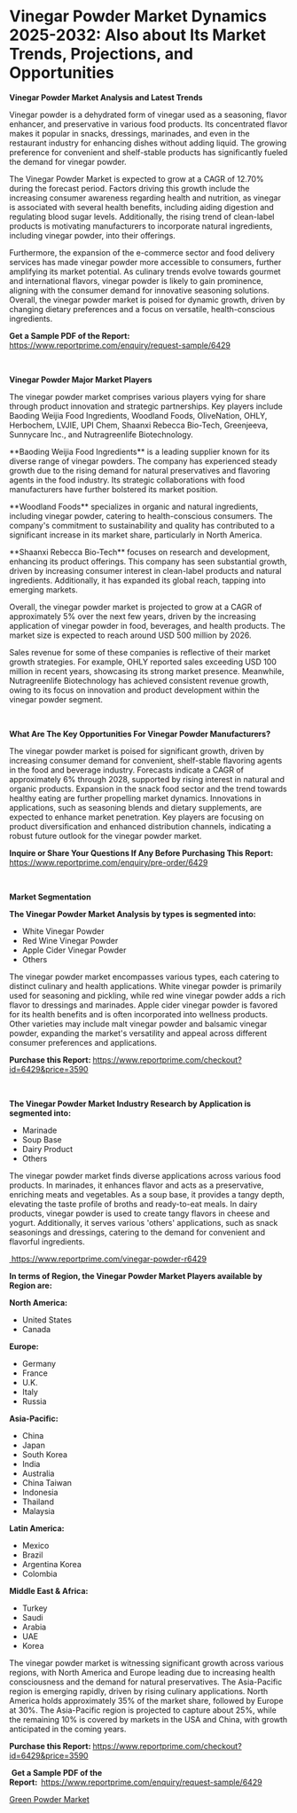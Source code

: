 <p><h1>Vinegar Powder Market Dynamics 2025-2032: Also about Its Market Trends, Projections, and Opportunities</h1></p><p><strong>Vinegar Powder Market Analysis and Latest Trends</strong></p>
<p><p>Vinegar powder is a dehydrated form of vinegar used as a seasoning, flavor enhancer, and preservative in various food products. Its concentrated flavor makes it popular in snacks, dressings, marinades, and even in the restaurant industry for enhancing dishes without adding liquid. The growing preference for convenient and shelf-stable products has significantly fueled the demand for vinegar powder.</p><p>The Vinegar Powder Market is expected to grow at a CAGR of 12.70% during the forecast period. Factors driving this growth include the increasing consumer awareness regarding health and nutrition, as vinegar is associated with several health benefits, including aiding digestion and regulating blood sugar levels. Additionally, the rising trend of clean-label products is motivating manufacturers to incorporate natural ingredients, including vinegar powder, into their offerings.</p><p>Furthermore, the expansion of the e-commerce sector and food delivery services has made vinegar powder more accessible to consumers, further amplifying its market potential. As culinary trends evolve towards gourmet and international flavors, vinegar powder is likely to gain prominence, aligning with the consumer demand for innovative seasoning solutions. Overall, the vinegar powder market is poised for dynamic growth, driven by changing dietary preferences and a focus on versatile, health-conscious ingredients.</p></p>
<p><strong>Get a Sample PDF of the Report:&nbsp;</strong> <a href="https://www.reportprime.com/enquiry/request-sample/6429?utm_campaign=2514&utm_medium=2&utm_source=Github&utm_content=ia&utm_term=19032025&utm_id=vinegar-powder">https://www.reportprime.com/enquiry/request-sample/6429</a></p>
<p>&nbsp;</p>
<p><strong>Vinegar Powder Major Market Players</strong></p>
<p><p>The vinegar powder market comprises various players vying for share through product innovation and strategic partnerships. Key players include Baoding Weijia Food Ingredients, Woodland Foods, OliveNation, OHLY, Herbochem, LVJIE, UPI Chem, Shaanxi Rebecca Bio-Tech, Greenjeeva, Sunnycare Inc., and Nutragreenlife Biotechnology. </p><p>**Baoding Weijia Food Ingredients** is a leading supplier known for its diverse range of vinegar powders. The company has experienced steady growth due to the rising demand for natural preservatives and flavoring agents in the food industry. Its strategic collaborations with food manufacturers have further bolstered its market position. </p><p>**Woodland Foods** specializes in organic and natural ingredients, including vinegar powder, catering to health-conscious consumers. The company's commitment to sustainability and quality has contributed to a significant increase in its market share, particularly in North America.</p><p>**Shaanxi Rebecca Bio-Tech** focuses on research and development, enhancing its product offerings. This company has seen substantial growth, driven by increasing consumer interest in clean-label products and natural ingredients. Additionally, it has expanded its global reach, tapping into emerging markets.</p><p>Overall, the vinegar powder market is projected to grow at a CAGR of approximately 5% over the next few years, driven by the increasing application of vinegar powder in food, beverages, and health products. The market size is expected to reach around USD 500 million by 2026.</p><p>Sales revenue for some of these companies is reflective of their market growth strategies. For example, OHLY reported sales exceeding USD 100 million in recent years, showcasing its strong market presence. Meanwhile, Nutragreenlife Biotechnology has achieved consistent revenue growth, owing to its focus on innovation and product development within the vinegar powder segment.</p></p>
<p>&nbsp;</p>
<p><strong>What Are The Key Opportunities For Vinegar Powder Manufacturers?</strong></p>
<p><p>The vinegar powder market is poised for significant growth, driven by increasing consumer demand for convenient, shelf-stable flavoring agents in the food and beverage industry. Forecasts indicate a CAGR of approximately 6% through 2028, supported by rising interest in natural and organic products. Expansion in the snack food sector and the trend towards healthy eating are further propelling market dynamics. Innovations in applications, such as seasoning blends and dietary supplements, are expected to enhance market penetration. Key players are focusing on product diversification and enhanced distribution channels, indicating a robust future outlook for the vinegar powder market.</p></p>
<p><strong>Inquire or Share Your Questions If Any Before Purchasing This Report:</strong> <a href="https://www.reportprime.com/enquiry/pre-order/6429?utm_campaign=2514&utm_medium=2&utm_source=Github&utm_content=ia&utm_term=19032025&utm_id=vinegar-powder">https://www.reportprime.com/enquiry/pre-order/6429</a></p>
<p>&nbsp;</p>
<p><strong>Market Segmentation</strong></p>
<p><strong>The Vinegar Powder Market Analysis by types is segmented into:</strong></p>
<p><ul><li>White Vinegar Powder</li><li>Red Wine Vinegar Powder</li><li>Apple Cider Vinegar Powder</li><li>Others</li></ul></p>
<p><p>The vinegar powder market encompasses various types, each catering to distinct culinary and health applications. White vinegar powder is primarily used for seasoning and pickling, while red wine vinegar powder adds a rich flavor to dressings and marinades. Apple cider vinegar powder is favored for its health benefits and is often incorporated into wellness products. Other varieties may include malt vinegar powder and balsamic vinegar powder, expanding the market's versatility and appeal across different consumer preferences and applications.</p></p>
<p><strong>Purchase this Report:&nbsp;</strong><a href="https://www.reportprime.com/checkout?id=6429&price=3590&utm_campaign=2514&utm_medium=2&utm_source=Github&utm_content=ia&utm_term=19032025&utm_id=vinegar-powder">https://www.reportprime.com/checkout?id=6429&price=3590</a></p>
<p>&nbsp;</p>
<p><strong>The Vinegar Powder Market Industry Research by Application is segmented into:</strong></p>
<p><ul><li>Marinade</li><li>Soup Base</li><li>Dairy Product</li><li>Others</li></ul></p>
<p><p>The vinegar powder market finds diverse applications across various food products. In marinades, it enhances flavor and acts as a preservative, enriching meats and vegetables. As a soup base, it provides a tangy depth, elevating the taste profile of broths and ready-to-eat meals. In dairy products, vinegar powder is used to create tangy flavors in cheese and yogurt. Additionally, it serves various 'others' applications, such as snack seasonings and dressings, catering to the demand for convenient and flavorful ingredients.</p></p>
<p><a href="https://www.reportprime.com/vinegar-powder-r6429?utm_campaign=2514&utm_medium=2&utm_source=Github&utm_content=ia&utm_term=19032025&utm_id=vinegar-powder">&nbsp;https://www.reportprime.com/vinegar-powder-r6429</a></p>
<p><strong>In terms of Region, the Vinegar Powder Market Players available by Region are:</strong></p>
<p>
    <p> <strong> North America: </strong>
        <ul>
            <li>United States</li>
            <li>Canada</li>
        </ul>
        </p> 
    <p> <strong> Europe: </strong>
        <ul>
            <li>Germany</li>
            <li>France</li>
            <li>U.K.</li>
            <li>Italy</li>
            <li>Russia</li>
        </ul>
        </p> 
    <p> <strong> Asia-Pacific: </strong>
        <ul>
            <li>China</li>
            <li>Japan</li>
            <li>South Korea</li>
            <li>India</li>
            <li>Australia</li>
            <li>China Taiwan</li>
            <li>Indonesia</li>
            <li>Thailand</li>
            <li>Malaysia</li>
        </ul>
        </p> 
    <p> <strong> Latin America: </strong>
        <ul>
            <li>Mexico</li>
            <li>Brazil</li>
            <li>Argentina Korea</li>
            <li>Colombia</li>
        </ul>
        </p> 
    <p> <strong> Middle East & Africa: </strong>
        <ul>
            <li>Turkey</li>
            <li>Saudi</li>
            <li>Arabia</li>
            <li>UAE</li>
            <li>Korea</li>
        </ul>
    </p>
    </p>
<p><p>The vinegar powder market is witnessing significant growth across various regions, with North America and Europe leading due to increasing health consciousness and the demand for natural preservatives. The Asia-Pacific region is emerging rapidly, driven by rising culinary applications. North America holds approximately 35% of the market share, followed by Europe at 30%. The Asia-Pacific region is projected to capture about 25%, while the remaining 10% is covered by markets in the USA and China, with growth anticipated in the coming years.</p></p>
<p><strong>Purchase this Report: </strong><a href="https://www.reportprime.com/checkout?id=6429&price=3590&utm_campaign=2514&utm_medium=2&utm_source=Github&utm_content=ia&utm_term=19032025&utm_id=vinegar-powder">https://www.reportprime.com/checkout?id=6429&price=3590</a></p>
<p>&nbsp;<strong>Get a Sample PDF of the Report:&nbsp;&nbsp;</strong><a href="https://www.reportprime.com/enquiry/request-sample/6429?utm_campaign=2514&utm_medium=2&utm_source=Github&utm_content=ia&utm_term=19032025&utm_id=vinegar-powder">https://www.reportprime.com/enquiry/request-sample/6429</a></p>
<p><strong></strong></p>
<p><p><a href="https://github.com/prumrupear/Market-Research-Report-List-1/blob/main/green-powder-market.md?utm_campaign=2514&utm_medium=2&utm_source=Github&utm_content=ia&utm_term=19032025&utm_id=vinegar-powder">Green Powder Market</a></p></p>